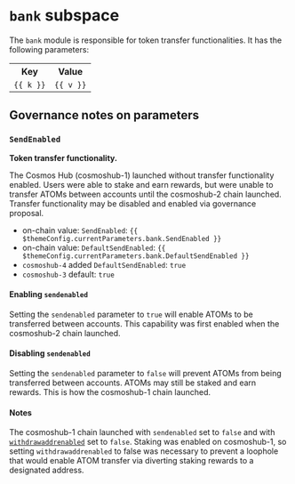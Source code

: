 # `bank` subspace

The `bank` module is responsible for token transfer functionalities. It has the
following parameters:

<table>
    <tr>
        <th>Key</th>
        <th>Value</th>
    </tr>
    <tr v-for="(v,k) in $themeConfig.currentParameters.bank">
        <td><a :href="'#'+k"><code>{{ k }}</code></a></td>
        <td><code>{{ v }}</code></td>
    </tr>
</table>

## Governance notes on parameters

### `SendEnabled`

**Token transfer functionality.**

The Cosmos Hub (cosmoshub-1) launched without transfer functionality enabled.
Users were able to stake and earn rewards, but were unable to transfer ATOMs
between accounts until the cosmoshub-2 chain launched. Transfer functionality
may be disabled and enabled via governance proposal.

*   on-chain value: `SendEnabled`:
    `{{ $themeConfig.currentParameters.bank.SendEnabled }}`
*   on-chain value: `DefaultSendEnabled`:
    `{{ $themeConfig.currentParameters.bank.DefaultSendEnabled }}`
*   `cosmoshub-4` added `DefaultSendEnabled`: `true`
*   `cosmoshub-3` default: `true`

#### Enabling `sendenabled`

Setting the `sendenabled` parameter to `true` will enable ATOMs to be
transferred between accounts. This capability was first enabled when the
cosmoshub-2 chain launched.

#### Disabling `sendenabled`

Setting the `sendenabled` parameter to `false` will prevent ATOMs from being
transferred between accounts. ATOMs may still be staked and earn rewards. This
is how the cosmoshub-1 chain launched.

#### Notes

The cosmoshub-1 chain launched with `sendenabled` set to `false` and with
[`withdrawaddrenabled`](./Distribution.md#4-withdrawaddrenabled) set to `false`.
Staking was enabled on cosmoshub-1, so setting `withdrawaddrenabled` to false
was necessary to prevent a loophole that would enable ATOM transfer via
diverting staking rewards to a designated address.
